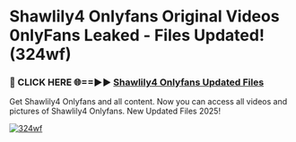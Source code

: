 # Shawlily4 Onlyfans Original Videos 0nlyFans Leaked - Files Updated! (324wf)

<h3>🔴 CLICK HERE 🌐==►► <a href="https://tinyurl.com/ehrbuxhb" rel="nofollow">Shawlily4 Onlyfans Updated Files</a></h3>

Get Shawlily4 Onlyfans and all content. Now you can access all videos and pictures of Shawlily4 Onlyfans. New Updated Files 2025!

[![324wf](https://i.imgur.com/lVYEuWS.gif)](https://tinyurl.com/ehrbuxhb)
